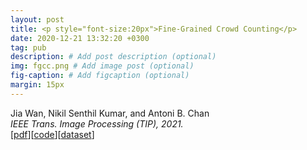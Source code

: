 ```yaml
---
layout: post
title: <p style="font-size:20px">Fine-Grained Crowd Counting</p>
date: 2020-12-21 13:32:20 +0300
tag: pub
description: # Add post description (optional)
img: fgcc.png # Add image post (optional)
fig-caption: # Add figcaption (optional)
margin: 15px
---
```


Jia Wan, Nikil Senthil Kumar, and Antoni B. Chan  
<i>IEEE Trans. Image Processing (TIP), 2021.</i>  
[[pdf](http://visal.cs.cityu.edu.hk/static/pubs/journal/tip21-fgc.pdf)][[code](https://github.com/jia-wan/Fine-Grained-Counting)][[dataset](https://drive.google.com/file/d/1jMmtGywb4LuVpcLhIt_54BFrB-faYAW1/view?usp=sharing)]

